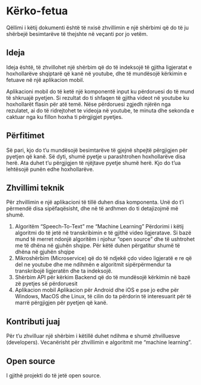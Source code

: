 # Kërko-fetua

Qëllimi i këtij dokumenti është të nxisë zhvillimin e një shërbimi që do të ju shërbejë besimtarëve të thejshte në veçanti por jo vetëm.

## Ideja

Ideja është, të zhvillohet një shërbim që do të indeksojë të gjitha ligjeratat e hoxhollarëve shqiptarë që kanë në youtube, dhe të mundësojë kërkimin e fetuave në një aplikacion mobil.

Aplikacioni mobil do të ketë një komponentë input ku përdoruesi do të mund të shkruajë pyetjen. Si rezultat do ti shfaqen të gjitha videot në youtube ku hoxhollarët flasin për atë temë. Nëse përdoruesi zgjedh njërën nga rezulatet, ai do të ridrejtohet te videoja në youtube, te minuta dhe sekonda e caktuar nga ku fillon hoxha ti përgjigjet pyetjes.

## Përfitimet

Së pari, kjo do t’u mundësojë besimtarëve të gjejnë shpejtë përgjigjen për pyetjen që kanë. Së dyti, shumë pyetje u parashtrohen hoxhollarëve disa herë. Ata duhet t’u përgjigjen të njëjtave pyetje shumë herë. Kjo do t’ua lehtësojë punën edhe hoxhollarëve.

## Zhvillimi teknik

Për zhvillimin e një aplikacioni të tillë duhen disa komponenta. Unë do t’i përmendë disa sipëfaqësisht, dhe në të ardhmen do ti detajizojmë më shumë. 

1. Algoritëm “Speech-To-Text” me “Machine Learning”
Përdorimi i këtij algoritmi do të jetë në transkribimin e të gjithë video ligjeratave. Si bazë mund të merret ndonjë algoritëm i njohur “open source” dhe të ushtrohet me të dhëna në gjuhën shqipe. Për këtë duhen përgatitur shumë të dhëna në gjuhën shqipe
2. Mikroshërbim (Microservice) që do të ndjekë çdo video ligjeratë e re që del ne youtube dhe me ndihmën e algoritmit sipërpërmendur ta transkribojë ligjeratën dhe ta indeksojë.
3. Shërbim API për kërkim 
Backend që do të mundësojë kërkimin në bazë zë pyetjes së përdoruesit
4. Aplikacion mobil
Aplikacion për Android dhe iOS e pse jo edhe për Windows, MacOS dhe Linux, të cilin do ta përdorin të interesuarit për të marrë përgjigjen për pyetjen që kanë.

## Kontributi juaj

Për t’u zhvilluar një shërbim i këtillë duhet ndihma e shumë zhvilluesve (developers). Vecanërisht për zhvillimin e algoritmit me “machine learning”.

## Open source

I gjithë projekti do të jetë open source.
